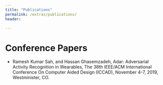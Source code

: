 ```yaml
---
title: "Publications"
permalink: /extras/publications/
header:

---
```


# Conference Papers
-  Ramesh Kumar Sah, and Hassan Ghasemzadeh, Adar: Adversarial Activity Recognition in Wearables, The 38th IEEE/ACM International Conference On Computer Aided Design (ICCAD), November 4-7, 2019, Westminister, CO.
